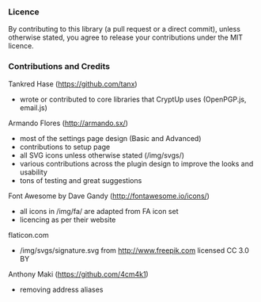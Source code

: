 
### Licence

By contributing to this library (a pull request or a direct commit), unless otherwise stated, you agree to release your contributions under the MIT licence.

### Contributions and Credits

Tankred Hase (https://github.com/tanx)
 - wrote or contributed to core libraries that CryptUp uses (OpenPGP.js, email.js)


Armando Flores (http://armando.sx/)
 - most of the settings page design (Basic and Advanced)
 - contributions to setup page
 - all SVG icons unless otherwise stated (/img/svgs/)
 - various contributions across the plugin design to improve the looks and usability
 - tons of testing and great suggestions


Font Awesome by Dave Gandy (http://fontawesome.io/icons/) 
 - all icons in /img/fa/ are adapted from FA icon set
 - licencing as per their website


flaticon.com
 - /img/svgs/signature.svg from http://www.freepik.com licensed CC 3.0 BY


Anthony Maki (https://github.com/4cm4k1)
 - removing address aliases
